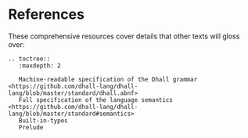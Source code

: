 References
==========

These comprehensive resources cover details that other texts will gloss over:

```eval_rst
.. toctree::
   :maxdepth: 2

   Machine-readable specification of the Dhall grammar <https://github.com/dhall-lang/dhall-lang/blob/master/standard/dhall.abnf>
   Full specification of the language semantics <https://github.com/dhall-lang/dhall-lang/blob/master/standard#semantics>
   Built-in-types
   Prelude
```
